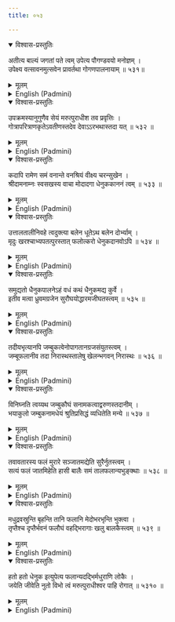 ```yaml
---
title: ०५३

---
```

<div class="audioEmbed"  caption="सीतालक्ष्मी-वाचनम्" src="https://archive.org/download/nArAyaNIyam-shlokawise-audio/053/053_01.mp3"></div>
<details open><summary>विश्वास-प्रस्तुतिः</summary>

अतीत्य बाल्यं जगतां पते त्वम् उपेत्य पौगण्डवयो मनोज्ञम् ।  
उपेक्ष्य वत्सावनमुत्सवेन प्रावर्तथा गोगणपालनायाम् ॥ ५३१॥
</details>
<details><summary>मूलम्</summary>

अतीत्य बाल्यं जगतां पते त्वम् उपेत्य पौगण्डवयो मनोज्ञम् ।  
उपेक्ष्य वत्सावनमुत्सवेन प्रावर्तथा गोगणपालनायाम् ॥ ५३१॥
</details>





<details ><summary>English (Padmini)</summary>

Oh Lord of the Universe ! With Thy childhood stage ending at five years of age, Thou came to the endearing stage of boyhood (from six to ten years of age) and started to rear cows instead of calves, with great enthusiasm.

</details>

<div class="audioEmbed"  caption="सीतालक्ष्मी-वाचनम्" src="https://archive.org/download/nArAyaNIyam-shlokawise-audio/053/053_02.mp3"></div>
<details open><summary>विश्वास-प्रस्तुतिः</summary>

उपक्रमस्यानुगुणैव सेयं मरुत्पुराधीश तव प्रवृत्तिः ।  
गोत्रापरित्राणकृतेऽवतीणस्तदेव देवाऽऽरभथास्तदा यत् ॥ ५३२ ॥
</details>
<details><summary>मूलम्</summary>

उपक्रमस्यानुगुणैव सेयं मरुत्पुराधीश तव प्रवृत्तिः ।  
गोत्रापरित्राणकृतेऽवतीणस्तदेव देवाऽऽरभथास्तदा यत् ॥ ५३२ ॥
</details>





<details ><summary>English (Padmini)</summary>

Oh Lord of Guruvayur ! Thou, who incarnated for the protection of the earth (Gotra), most befittingly, took up the task of protecting the cows (Gotra), at this stage. (The word Gotra is used here in both senses.)

</details>

<div class="audioEmbed"  caption="सीतालक्ष्मी-वाचनम्" src="https://archive.org/download/nArAyaNIyam-shlokawise-audio/053/053_03.mp3"></div>
<details open><summary>विश्वास-प्रस्तुतिः</summary>

कदापि रामेण समं वनान्ते वनश्रियं वीक्ष्य चरन्सुखेन ।  
श्रीदामनाम्नः स्वसखस्य वाचा मोदादगा धेनुककाननं त्वम् ॥ ५३३ ॥
</details>
<details><summary>मूलम्</summary>

कदापि रामेण समं वनान्ते वनश्रियं वीक्ष्य चरन्सुखेन ।  
श्रीदामनाम्नः स्वसखस्य वाचा मोदादगा धेनुककाननं त्वम् ॥ ५३३ ॥
</details>





<details ><summary>English (Padmini)</summary>

Once, while wandering leisurely in the forest, with Thy brother, Balarama, enjoying the beautiful scenery, Thy comrade Sridaama, wished to visit the forest spot of Dhenukavana. So Thou accompanied him there, with joy.

</details>

<div class="audioEmbed"  caption="सीतालक्ष्मी-वाचनम्" src="https://archive.org/download/nArAyaNIyam-shlokawise-audio/053/053_04.mp3"></div>
<details open><summary>विश्वास-प्रस्तुतिः</summary>

उत्तालतालीनिवहे त्वदुक्त्या बलेन धूतेऽथ बलेन दोर्भ्याम् ।  
मृदुः खरश्चाभ्यपतत्पुरस्तात् फलोत्करो धेनुकदानवोऽपि ॥ ५३४ ॥
</details>
<details><summary>मूलम्</summary>

उत्तालतालीनिवहे त्वदुक्त्या बलेन धूतेऽथ बलेन दोर्भ्याम् ।  
मृदुः खरश्चाभ्यपतत्पुरस्तात् फलोत्करो धेनुकदानवोऽपि ॥ ५३४ ॥
</details>





<details ><summary>English (Padmini)</summary>

Complying with Thy wishes, Balarama, forcefully shook the tall palm trees in that orchard, by which, clumps of fruits, both raw and ripe fell to the earth, scattering in all directions. Hearing that sound, the demon Dhenuka, in the form of an ass appeared there.

</details>

<div class="audioEmbed"  caption="सीतालक्ष्मी-वाचनम्" src="https://archive.org/download/nArAyaNIyam-shlokawise-audio/053/053_05.mp3"></div>
<details open><summary>विश्वास-प्रस्तुतिः</summary>

समुद्यतो धैनुकपालनेऽहं वधं कथं धैनुकमद्य कुर्वे ।  
इतीव मत्वा ध्रुवमग्रजेन सुरौघयोद्धारमजीघतस्त्वम् ॥ ५३५ ॥
</details>
<details><summary>मूलम्</summary>

समुद्यतो धैनुकपालनेऽहं वधं कथं धैनुकमद्य कुर्वे ।  
इतीव मत्वा ध्रुवमग्रजेन सुरौघयोद्धारमजीघतस्त्वम् ॥ ५३५ ॥
</details>





<details ><summary>English (Padmini)</summary>

Considering the fact that Thou art the protector of the cows, Thou felt that it would not be proper for Thee to kill the demon called Dhenuka, (meaning cow) and hence, Thou entrusted the task of destroying this demon, who was an enemy of the gods, to Thy elder brother, who accomplished this job.

</details>

<div class="audioEmbed"  caption="सीतालक्ष्मी-वाचनम्" src="https://archive.org/download/nArAyaNIyam-shlokawise-audio/053/053_06.mp3"></div>
<details open><summary>विश्वास-प्रस्तुतिः</summary>

तदीयभृत्यानपि जम्बुकत्वेनोपागतानग्रजसंयुतस्त्वम् ।  
जम्बूफलानीव तदा निरास्थस्तालेषु खेलन्भगवन् निरास्थः ॥ ५३६ ॥
</details>
<details><summary>मूलम्</summary>

तदीयभृत्यानपि जम्बुकत्वेनोपागतानग्रजसंयुतस्त्वम् ।  
जम्बूफलानीव तदा निरास्थस्तालेषु खेलन्भगवन् निरास्थः ॥ ५३६ ॥
</details>





<details ><summary>English (Padmini)</summary>

Immediately, the attendants of that demon came to attack Thee in the guise of jackals. Oh Lord ! Thou, along with Thy elder brother, lifted them playfully as if they were jambu fruits and effortlessly threw them on to the palm trees.

</details>

<div class="audioEmbed"  caption="सीतालक्ष्मी-वाचनम्" src="https://archive.org/download/nArAyaNIyam-shlokawise-audio/053/053_07.mp3"></div>
<details open><summary>विश्वास-प्रस्तुतिः</summary>

विनिघ्नति त्वय्यथ जम्बुकौघं सनामकत्वाद्वरुणस्तदानीम् ।  
भयाकुलो जम्बुकनामधेयं श्रुतिप्रसिद्धं व्यधितेति मन्ये ॥ ५३७ ॥
</details>
<details><summary>मूलम्</summary>

विनिघ्नति त्वय्यथ जम्बुकौघं सनामकत्वाद्वरुणस्तदानीम् ।  
भयाकुलो जम्बुकनामधेयं श्रुतिप्रसिद्धं व्यधितेति मन्ये ॥ ५३७ ॥
</details>





<details ><summary>English (Padmini)</summary>

When Thou began to destroy that army of jackals or jambukas, Varuna, the rain-god was filled with fear, as he was also known by the name Jambuka. So he preferred to let that name remain only in the Vedas, and not to be used in customary speech.

</details>

<div class="audioEmbed"  caption="सीतालक्ष्मी-वाचनम्" src="https://archive.org/download/nArAyaNIyam-shlokawise-audio/053/053_08.mp3"></div>
<details open><summary>विश्वास-प्रस्तुतिः</summary>

तवावतारस्य फलं मुरारे सञ्जातमद्येति सुरैर्नुतस्त्वम् ।  
सत्यं फलं जातमिहेति हासी बालैः समं तालफलान्यभुङ्क्थाः ॥ ५३८ ॥
</details>
<details><summary>मूलम्</summary>

तवावतारस्य फलं मुरारे सञ्जातमद्येति सुरैर्नुतस्त्वम् ।  
सत्यं फलं जातमिहेति हासी बालैः समं तालफलान्यभुङ्क्थाः ॥ ५३८ ॥
</details>





<details ><summary>English (Padmini)</summary>

Oh Murari ! The gods in heaven praised Thee, exulting that the fruit of Thy incarnation had been acquired. Thou, jestingly, agreed with them saying that the jambu fruits had fallen down and ate them with the children.

</details>

<div class="audioEmbed"  caption="सीतालक्ष्मी-वाचनम्" src="https://archive.org/download/nArAyaNIyam-shlokawise-audio/053/053_09.mp3"></div>
<details open><summary>विश्वास-प्रस्तुतिः</summary>

मधुद्रवस्रुन्ति बृहन्ति तानि फलानि मेदोभरभृन्ति भुक्त्वा ।  
तृप्तैश्च दृप्तैर्भवनं फलौघं वहद्भिरागाः खलु बालकैस्त्वम् ॥ ५३९ ॥
</details>
<details><summary>मूलम्</summary>

मधुद्रवस्रुन्ति बृहन्ति तानि फलानि मेदोभरभृन्ति भुक्त्वा ।  
तृप्तैश्च दृप्तैर्भवनं फलौघं वहद्भिरागाः खलु बालकैस्त्वम् ॥ ५३९ ॥
</details>





<details ><summary>English (Padmini)</summary>

Eating those big, luscious fruits, dripping with sweet syrup, to their heart's content, the children gathered the remaining bunches of fruits to take home, feeling quite happy and proud. Accompanied by them, Thou reached home.

</details>

<div class="audioEmbed"  caption="सीतालक्ष्मी-वाचनम्" src="https://archive.org/download/nArAyaNIyam-shlokawise-audio/053/053_10.mp3"></div>
<details open><summary>विश्वास-प्रस्तुतिः</summary>

हतो हतो धेनुक इत्युपेत्य फलान्यदद्भिर्मधुराणि लोकैः ।  
जयेति जीवेति नुतो विभो त्वं मरुत्पुराधीश्वर पाहि रोगात् ॥ ५३१० ॥
</details>
<details><summary>मूलम्</summary>

हतो हतो धेनुक इत्युपेत्य फलान्यदद्भिर्मधुराणि लोकैः ।  
जयेति जीवेति नुतो विभो त्वं मरुत्पुराधीश्वर पाहि रोगात् ॥ ५३१० ॥
</details>

<details ><summary>English (Padmini)</summary>

Oh Lord ! Partaking the sweet fruits brought by the children, all the people (in the village), exulted over the killing of the demon, Dhenuka, by Thee, and wished Thee success, prosperity and a long life in loud tones. Oh Guruvayurappa ! May Thou who wert praised thus, protect me from afflictions.

</details>

